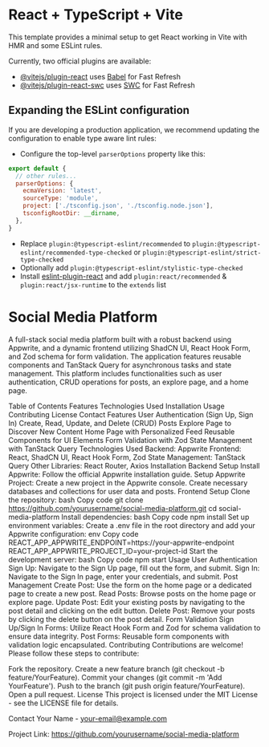 # React + TypeScript + Vite

This template provides a minimal setup to get React working in Vite with HMR and some ESLint rules.

Currently, two official plugins are available:

- [@vitejs/plugin-react](https://github.com/vitejs/vite-plugin-react/blob/main/packages/plugin-react/README.md) uses [Babel](https://babeljs.io/) for Fast Refresh
- [@vitejs/plugin-react-swc](https://github.com/vitejs/vite-plugin-react-swc) uses [SWC](https://swc.rs/) for Fast Refresh

## Expanding the ESLint configuration

If you are developing a production application, we recommend updating the configuration to enable type aware lint rules:

- Configure the top-level `parserOptions` property like this:

```js
export default {
  // other rules...
  parserOptions: {
    ecmaVersion: 'latest',
    sourceType: 'module',
    project: ['./tsconfig.json', './tsconfig.node.json'],
    tsconfigRootDir: __dirname,
  },
}
```

- Replace `plugin:@typescript-eslint/recommended` to `plugin:@typescript-eslint/recommended-type-checked` or `plugin:@typescript-eslint/strict-type-checked`
- Optionally add `plugin:@typescript-eslint/stylistic-type-checked`
- Install [eslint-plugin-react](https://github.com/jsx-eslint/eslint-plugin-react) and add `plugin:react/recommended` & `plugin:react/jsx-runtime` to the `extends` list





# Social Media Platform
A full-stack social media platform built with a robust backend using Appwrite, and a dynamic frontend utilizing ShadCN UI, React Hook Form, and Zod schema for form validation. The application features reusable components and TanStack Query for asynchronous tasks and state management. This platform includes functionalities such as user authentication, CRUD operations for posts, an explore page, and a home page.

Table of Contents
Features
Technologies Used
Installation
Usage
Contributing
License
Contact
Features
User Authentication (Sign Up, Sign In)
Create, Read, Update, and Delete (CRUD) Posts
Explore Page to Discover New Content
Home Page with Personalized Feed
Reusable Components for UI Elements
Form Validation with Zod
State Management with TanStack Query
Technologies Used
Backend: Appwrite
Frontend: React, ShadCN UI, React Hook Form, Zod
State Management: TanStack Query
Other Libraries: React Router, Axios
Installation
Backend Setup
Install Appwrite: Follow the official Appwrite installation guide.
Setup Appwrite Project:
Create a new project in the Appwrite console.
Create necessary databases and collections for user data and posts.
Frontend Setup
Clone the repository:
bash
Copy code
git clone https://github.com/yourusername/social-media-platform.git
cd social-media-platform
Install dependencies:
bash
Copy code
npm install
Set up environment variables: Create a .env file in the root directory and add your Appwrite configuration:
env
Copy code
REACT_APP_APPWRITE_ENDPOINT=https://your-appwrite-endpoint
REACT_APP_APPWRITE_PROJECT_ID=your-project-id
Start the development server:
bash
Copy code
npm start
Usage
User Authentication
Sign Up: Navigate to the Sign Up page, fill out the form, and submit.
Sign In: Navigate to the Sign In page, enter your credentials, and submit.
Post Management
Create Post: Use the form on the home page or a dedicated page to create a new post.
Read Posts: Browse posts on the home page or explore page.
Update Post: Edit your existing posts by navigating to the post detail and clicking on the edit button.
Delete Post: Remove your posts by clicking the delete button on the post detail.
Form Validation
Sign Up/Sign In Forms: Utilize React Hook Form and Zod for schema validation to ensure data integrity.
Post Forms: Reusable form components with validation logic encapsulated.
Contributing
Contributions are welcome! Please follow these steps to contribute:

Fork the repository.
Create a new feature branch (git checkout -b feature/YourFeature).
Commit your changes (git commit -m 'Add YourFeature').
Push to the branch (git push origin feature/YourFeature).
Open a pull request.
License
This project is licensed under the MIT License - see the LICENSE file for details.

Contact
Your Name - your-email@example.com

Project Link: https://github.com/yourusername/social-media-platform
